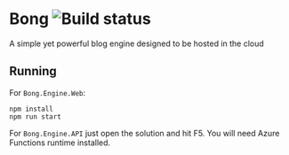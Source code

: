 # Bong ![Build status](https://thecloudtheory.visualstudio.com/Bong/_apis/build/status/BongCI)
A simple yet powerful blog engine designed to be hosted in the cloud

## Running
For `Bong.Engine.Web`:
```
npm install
npm run start
```

For `Bong.Engine.API` just open the solution and hit F5. You will need Azure Functions runtime installed.
